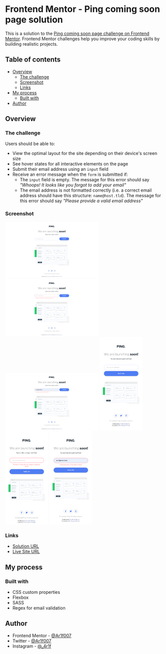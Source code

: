 # Frontend Mentor - Ping coming soon page solution

This is a solution to the [Ping coming soon page challenge on Frontend Mentor](https://www.frontendmentor.io/challenges/ping-single-column-coming-soon-page-5cadd051fec04111f7b848da). Frontend Mentor challenges help you improve your coding skills by building realistic projects.

## Table of contents

- [Overview](#overview)
  - [The challenge](#the-challenge)
  - [Screenshot](#screenshot)
  - [Links](#links)
- [My process](#my-process)
  - [Built with](#built-with)
- [Author](#author)

## Overview

### The challenge

Users should be able to:

- View the optimal layout for the site depending on their device's screen size
- See hover states for all interactive elements on the page
- Submit their email address using an `input` field
- Receive an error message when the `form` is submitted if:
  - The `input` field is empty. The message for this error should say _"Whoops! It looks like you forgot to add your email"_
  - The email address is not formatted correctly (i.e. a correct email address should have this structure: `name@host.tld`). The message for this error should say _"Please provide a valid email address"_

### Screenshot

<img src="images/sc-desktop.png" width="300">
<img src="images/sc-desktop-error-state--1.png" width="300">
<img src="images/sc-desktop-error-state--2.png" width="300">
<img src="images/sc-phone.png" height="300">
<img src="images/sc-phone-error-state--1.png" height="300">
<img src="images/sc-phone-error-state--2.png" height="300">

### Links

- [Solution URL](https://github.com/Ar1f007/fmentor-Ping-coming-soon-page)
- [Live Site URL](https://ping-coming-soon-page-ar1f007.vercel.app/)

## My process

### Built with

- CSS custom properties
- Flexbox
- SASS
- Regex for email validation

## Author

- Frontend Mentor - [@Ar1f007](https://www.frontendmentor.io/profile/Ar1f007)
- Twitter - [@Ar1f007](https://twitter.com/Ariif_007)
- Instagram - [@\_4r1f](https://www.instagram.com/_4r1f)
